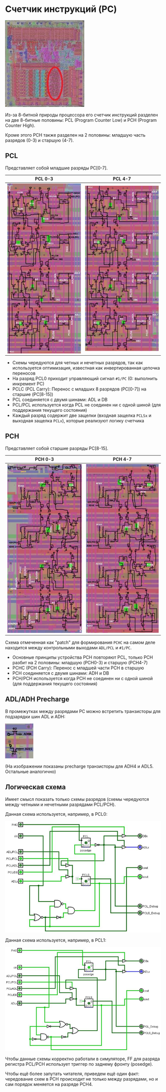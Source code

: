 # Счетчик инструкций (PC)

![6502_locator_pc](/BreakingNESWiki/imgstore/6502_locator_pc.jpg)

Из-за 8-битной природы процессора его счетчик инструкций разделен на две 8-битные половины: PCL (Program Counter Low) и PCH (Program Counter High).

Кроме этого PCH также разделен на 2 половины: младшую часть разрядов (0-3) и старшую (4-7).

## PCL

Представляет собой младшие разряды PC\[0-7\].

|PCL 0-3|PCL 4-7|
|---|---|
|![pcl03_tran](/BreakingNESWiki/imgstore/pcl03_tran.jpg)|![pcl47_tran](/BreakingNESWiki/imgstore/pcl47_tran.jpg)|

- Схемы чередуются для четных и нечетных разрядов, так как используется оптимизация, известная как инвертированная цепочка переносов
- На разряд PCL0 приходит управляющий сигнал `#1/PC` (0: выполнить инкремент PC)
- PCLC (PCL Carry): Перенос с младших 8 разрядов (PC\[0-7\]) на старшие (PC\[8-15\])
- PCL соединяется с двумя шинами: ADL и DB
- PCL/PCL используется когда PCL не соединен ни с одной шиной (для поддержания текущего состояния)
- Каждый разряд содержит две защелки (входная защелка `PCLSx` и выходная защелка `PCLx`), которые реализуют логику счетчика

## PCH

Представляет собой старшие разряды PC\[8-15\].

|PCH 0-3|PCH 4-7|
|---|---|
|![pch03_tran](/BreakingNESWiki/imgstore/pch03_tran.jpg)|![pch47_tran](/BreakingNESWiki/imgstore/pch47_tran.jpg)|

Схема отмеченная как "patch" для формирования `PCHC` на самом деле находится между контрольными выходами `ADL/PCL` и `#1/PC`.

- Основные принципы устройства PCH повторяют PCL, только PCH разбит на 2 половины: младшую (PCH0-3) и старшую (PCH4-7)
- PCHC (PCH Carry): Перенос с младшей части PCH в старшую
- PCH соединяется с двумя шинами: ADH и DB
- PCH/PCH используется когда PCH не соединен ни с одной шиной (для поддержания текущего состояния)

## ADL/ADH Precharge

В промежутках между разрядами PC можно встретить транзисторы для подзарядки шин ADL и ADH:

![adl_adh_precharge_tran](/BreakingNESWiki/imgstore/adl_adh_precharge_tran.jpg)

(На изображении показаны precharge транзисторы для ADH4 и ADL5. Остальные аналогично)

## Логическая схема

Имеет смысл показать только схемы разрядов (схемы чередуются между четными и нечетными разрядами PCL/PCH).

Данная схема используется, например, в PCL0:

![pc_even_bit_logisim](/BreakingNESWiki/imgstore/pc_even_bit_logisim.jpg)

Данная схема используется, например, в PCL1:

![pc_odd_bit_logisim](/BreakingNESWiki/imgstore/pc_odd_bit_logisim.jpg)

Чтобы данные схемы корректно работали в симуляторе, FF для разряда регистра PCL/PCH использует триггер по заднему фронту (posedge).

Чтобы ещё более запутать читателя, приведем ещё один факт: чередование схем в PCH происходит не только между разрядами, но и сам порядок меняется на разряде PCH4.
